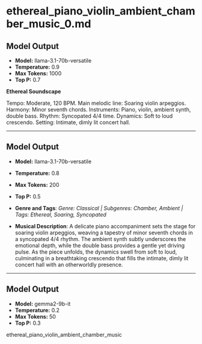 # ethereal_piano_violin_ambient_chamber_music_0.md

## Model Output
- **Model:** llama-3.1-70b-versatile
- **Temperature:** 0.9
- **Max Tokens:** 1000
- **Top P:** 0.7

**Ethereal Soundscape**

Tempo: Moderate, 120 BPM. 
Main melodic line: Soaring violin arpeggios. 
Harmony: Minor seventh chords. 
Instruments: Piano, violin, ambient synth, double bass. 
Rhythm: Syncopated 4/4 time. 
Dynamics: Soft to loud crescendo. 
Setting: Intimate, dimly lit concert hall.

---

## Model Output
- **Model:** llama-3.1-70b-versatile
- **Temperature:** 0.8
- **Max Tokens:** 200
- **Top P:** 0.5

- **Genre and Tags**: *Genre: Classical | Subgenres: Chamber, Ambient | Tags: Ethereal, Soaring, Syncopated*
- **Musical Description**: A delicate piano accompaniment sets the stage for soaring violin arpeggios, weaving a tapestry of minor seventh chords in a syncopated 4/4 rhythm. The ambient synth subtly underscores the emotional depth, while the double bass provides a gentle yet driving pulse. As the piece unfolds, the dynamics swell from soft to loud, culminating in a breathtaking crescendo that fills the intimate, dimly lit concert hall with an otherworldly presence.

---

## Model Output
- **Model:** gemma2-9b-it
- **Temperature:** 0.2
- **Max Tokens:** 50
- **Top P:** 0.3

ethereal_piano_violin_ambient_chamber_music